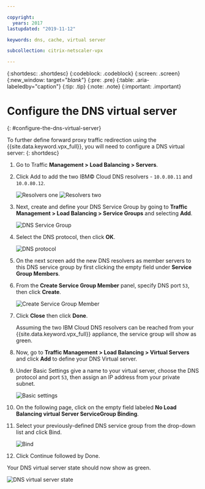 ```yaml
---

copyright:
  years: 2017
lastupdated: "2019-11-12"

keywords: dns, cache, virtual server

subcollection: citrix-netscaler-vpx

---
```


{:shortdesc: .shortdesc}
{:codeblock: .codeblock}
{:screen: .screen}
{:new_window: target="_blank_"}
{:pre: .pre}
{:table: .aria-labeledby="caption"}
{:tip: .tip}
{:note: .note}
{:important: .important}

# Configure the DNS virtual server
{: #configure-the-dns-virtual-server}

To further define forward proxy traffic redirection using the {{site.data.keyword.vpx_full}}, you will need to configure a DNS virtual server:
{: shortdesc}

1. Go to Traffic **Management > Load Balancing > Servers**.
2. Click Add to add the two IBM© Cloud DNS resolvers - `10.0.80.11` and `10.0.80.12`.

	![Resolvers one](images/fp5.png)
  ![Resolvers two](images/fp5b.png)

3. Next, create and define your DNS Service Group by going to **Traffic Management > Load Balancing > Service Groups** and selecting **Add**.

	![DNS Service Group](images/fp6.png)

4. Select the DNS protocol, then click **OK**.

	![DNS protocol](images/fp7.png)

5. On the next screen add the new DNS resolvers as member servers to this DNS service group by first clicking the empty field under **Service Group Members**.

6. From the **Create Service Group Member** panel, specify DNS port `53`, then click **Create**.

	![Create Service Group Member](images/fp8.png)

7. Click **Close** then click **Done**.

	Assuming the two IBM Cloud DNS resolvers can be reached from your {{site.data.keyword.vpx_full}} appliance, the service group will show as green.

8. Now, go to **Traffic Management > Load Balancing > Virtual Servers** and click **Add** to define your DNS Virtual server.
9. Under Basic Settings give a name to your virtual server, choose the DNS protocol and port `53`, then assign an IP address from your private subnet.

	![Basic settings](images/fp9.png)

10. On the following page, click on the empty field labeled **No Load Balancing virtual Server ServiceGroup Binding**.
11. Select your previously-defined DNS service group from the drop-down list and click Bind.  

	![Bind](images/fp10.png)

12. Click Continue followed by Done.

Your DNS virtual server state should now show as green.

![DNS virtual server state](images/fp11.png)
